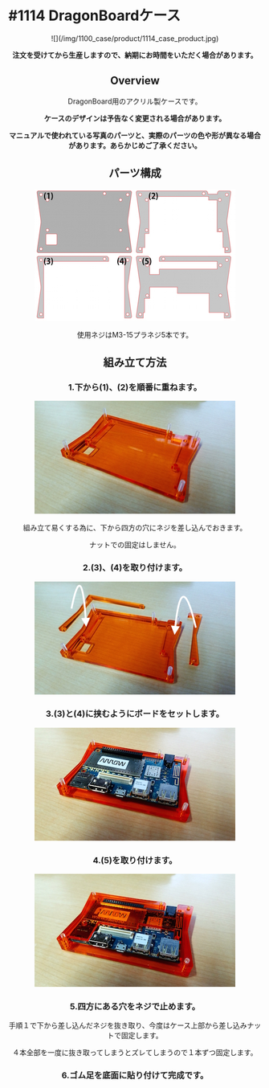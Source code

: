 # #1114 DragonBoardケース
<center>
![](/img/1100_case/product/1114_case_product.jpg)
<!--COLORME-->

**注文を受けてから生産しますので、納期にお時間をいただく場合があります。**

## Overview
DragonBoard用のアクリル製ケースです。

**ケースのデザインは予告なく変更される場合があります。**

**マニュアルで使われている写真のパーツと、実際のパーツの色や形が異なる場合があります。あらかじめご了承ください。**

## パーツ構成

![](/img/1100_case/manual/dragonb_00.jpg)

使用ネジはM3-15プラネジ5本です。

## 組み立て方法

### 1.下から(1)、(2)を順番に重ねます。
![](/img/1100_case/manual/dragonb_01.jpg)

組み立て易くする為に、下から四方の穴にネジを差し込んでおきます。

ナットでの固定はしません。

### 2.(3)、(4)を取り付けます。
![](/img/1100_case/manual/dragonb_02.jpg)

### 3.(3)と(4)に挟むようにボードをセットします。
![](/img/1100_case/manual/dragonb_03.jpg)

### 4.(5)を取り付けます。
![](/img/1100_case/manual/dragonb_04.jpg)

### 5.四方にある穴をネジで止めます。
手順１で下から差し込んだネジを抜き取り、今度はケース上部から差し込みナットで固定します。

４本全部を一度に抜き取ってしまうとズレてしまうので１本ずつ固定します。

### 6.ゴム足を底面に貼り付けて完成です。
